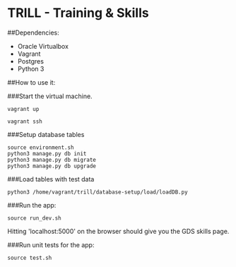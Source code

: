 # TRILL - Training & Skills

##Dependencies:
- Oracle Virtualbox
- Vagrant
- Postgres
- Python 3


##How to use it:

###Start the virtual machine.

```
vagrant up
```

```
vagrant ssh
```
###Setup database tables

```
source environment.sh
python3 manage.py db init
python3 manage.py db migrate
python3 manage.py db upgrade
```

###Load tables with test data

```
python3 /home/vagrant/trill/database-setup/load/loadDB.py
```
###Run the app:

```
source run_dev.sh
```

Hitting 'localhost:5000' on the browser should give you the GDS skills page.

###Run unit tests for the app:

```
source test.sh
```
